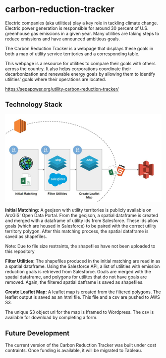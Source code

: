 # carbon-reduction-tracker

Electric companies (aka utilities) play a key role in tackling climate change. Electric power generation is responsible for around 30 percent of U.S. greenhouse gas emissions in a given year. Many utilities are taking steps to reduce emissions and have announced ambitious goals.

The Carbon Reduction Tracker is a webpage that displays these goals in both a map of utility service territories and a corresponding table.

This webpage is a resource for utilities to compare their goals with others across the country. It also helps corporations coordinate their decarbonization and renewable energy goals by allowing them to identify utilities' goals where their operations are located.

https://sepapower.org/utility-carbon-reduction-tracker/

## Technology Stack
<img src= "https://github.com/JohnvanZalk/carbon-reduction-tracker/blob/master/images/technology_diagram.JPG" width="700">

**Initial Matching:** A geojson with utility territories is publicly available on ArcGIS' Open Data Portal. From the geojson, a spatial dataframe is created and merged with a dataframe of utility ids from Salesforce. These ids allow goals (which are housed in Salesforce) to be paired with the correct utility territory polygon. After this matching process, the spatial dataframe is saved as shapefiles. 

Note: Due to file size restraints, the shapefiles have not been uploaded to this repository

**Filter Utilities:** The shapefiles produced in the initial matching are read in as a spatial dataframe. Using the Salesforce API, a list of utilities with emission reduction goals is retrieved from Salesforce. Goals are merged with the spatial dataframe, and polygons for utilites that do not have goals are removed. Again, the filtered spatial datframe is saved as shapefiles.

**Create Leaflet Map:** A leaflet map is created from the filtered polygons. The leaflet output is saved as an html file. This file and a csv are pushed to AWS S3.

The unique S3 object url for the map is Iframed to Wordpress. The csv is available for download by completing a form.

## Future Development
The current version of the Carbon Reduction Tracker was built under cost contraints. Once funding is available, it will be migrated to Tableau.

